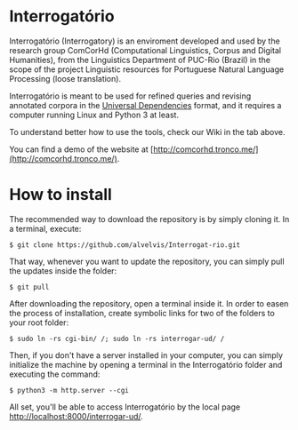 # Interrogatório

Interrogatório (Interrogatory) is an enviroment developed and used by the research group ComCorHd (Computational Linguistics, Corpus and Digital Humanities), from the Linguistics Department of PUC-Rio (Brazil) in the scope of the project Linguistic resources for Portuguese Natural Language Processing (loose translation).

Interrogatório is meant to be used for refined queries and revising annotated corpora in the [Universal Dependencies](http://universaldependencies.org) format, and it requires a computer running Linux and Python 3 at least.

To understand better how to use the tools, check our Wiki in the tab above.

You can find a demo of the website at [http://comcorhd.tronco.me/](http://comcorhd.tronco.me/).

# How to install

The recommended way to download the repository is by simply cloning it. In a terminal, execute:

	$ git clone https://github.com/alvelvis/Interrogat-rio.git

That way, whenever you want to update the repository, you can simply pull the updates inside the folder:

	$ git pull

After downloading the repository, open a terminal inside it. In order to easen the process of installation, create symbolic links for two of the folders to your root folder:

	$ sudo ln -rs cgi-bin/ /; sudo ln -rs interrogar-ud/ /

Then, if you don't have a server installed in your computer, you can simply initialize the machine by opening a terminal in the Interrogatório folder and executing the command:

	$ python3 -m http.server --cgi

All set, you'll be able to access Interrogatório by the local page [http://localhost:8000/interrogar-ud/](http://localhost:8000/interrogar-ud/).